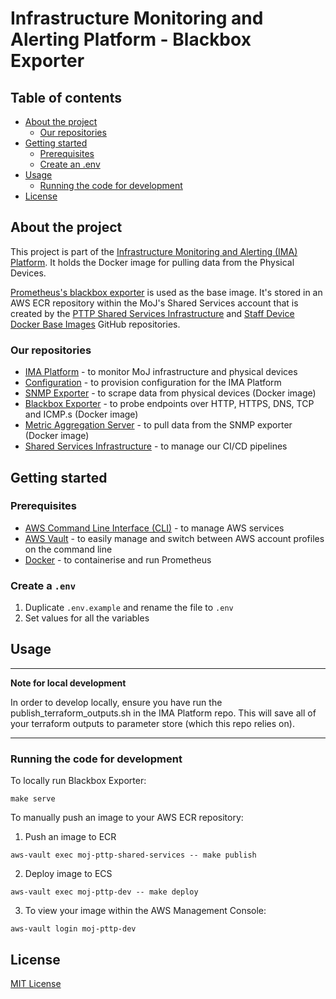 # Infrastructure Monitoring and Alerting Platform - Blackbox Exporter

## Table of contents

- [About the project](#about-the-project)
  - [Our repositories](#our-repositories)
- [Getting started](#getting-started)
  - [Prerequisites](#prerequisites)
  - [Create an .env](#create-an-env)
- [Usage](#usage)
  - [Running the code for development](#running-the-code-for-development)
- [License](#license)

## About the project

This project is part of the [Infrastructure Monitoring and Alerting (IMA) Platform](https://github.com/ministryofjustice/staff-infrastructure-monitoring).
It holds the Docker image for pulling data from the Physical Devices.

[Prometheus's blackbox
exporter](https://github.com/prometheus/blackbox_exporter) is used as the base
image. It's stored in an AWS ECR repository within the MoJ's Shared Services
account that is created by the [PTTP Shared Services
Infrastructure](https://github.com/ministryofjustice/pttp-shared-services-infrastructure)
and [Staff Device Docker Base
Images](https://github.com/ministryofjustice/staff-device-docker-base-images) GitHub repositories.

### Our repositories

- [IMA Platform](https://github.com/ministryofjustice/staff-infrastructure-monitoring) - to monitor MoJ infrastructure and physical devices
- [Configuration](https://github.com/ministryofjustice/staff-infrastructure-monitoring-datasource-config) - to provision configuration for the IMA Platform
- [SNMP Exporter](https://github.com/ministryofjustice/staff-infrastructure-monitoring-snmpexporter) - to scrape data from physical devices (Docker image)
- [Blackbox Exporter](https://github.com/ministryofjustice/staff-infrastructure-monitoring-blackbox-exporter) - to probe endpoints over HTTP, HTTPS, DNS, TCP and ICMP.s (Docker image)
- [Metric Aggregation Server](https://github.com/ministryofjustice/staff-infrastructure-metric-aggregation-server) - to pull data from the SNMP exporter (Docker image)
- [Shared Services Infrastructure](https://github.com/ministryofjustice/pttp-shared-services-infrastructure) - to manage our CI/CD pipelines

## Getting started

### Prerequisites

- [AWS Command Line Interface (CLI)](https://aws.amazon.com/cli/) - to manage AWS services
- [AWS Vault](https://github.com/99designs/aws-vault) - to easily manage and switch between AWS account profiles on the command line
- [Docker](https://www.docker.com/get-started) - to containerise and run Prometheus

### Create a `.env`

1. Duplicate `.env.example` and rename the file to `.env`
2. Set values for all the variables

## Usage

---
**Note for local development**

 In order to develop locally, ensure you have run the publish_terraform_outputs.sh in the IMA Platform repo. This will save all of your terraform outputs to parameter store (which this repo relies on).

 ---



### Running the code for development

To locally run Blackbox Exporter:

```
make serve
```

To manually push an image to your AWS ECR repository:

1. Push an image to ECR
```
aws-vault exec moj-pttp-shared-services -- make publish
```

2. Deploy image to ECS
```
aws-vault exec moj-pttp-dev -- make deploy
```

3. To view your image within the AWS Management Console:

```
aws-vault login moj-pttp-dev
```

## License

[MIT License](LICENSE)
